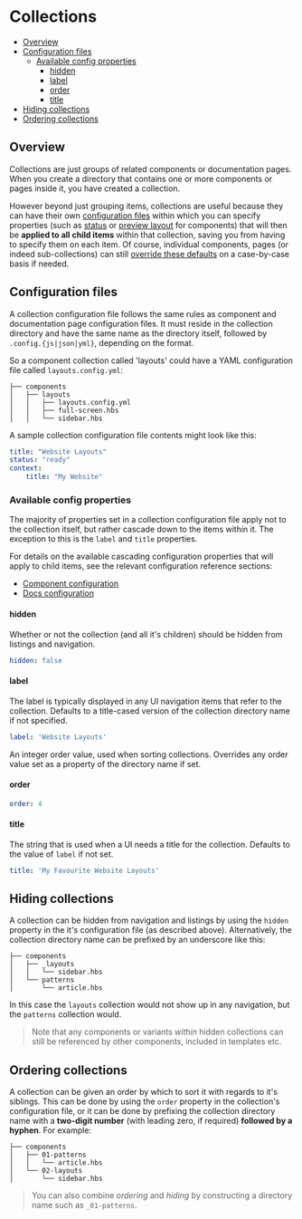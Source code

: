 # Collections

<!-- START doctoc generated TOC please keep comment here to allow auto update -->
<!-- DON'T EDIT THIS SECTION, INSTEAD RE-RUN doctoc TO UPDATE -->


- [Overview](#overview)
- [Configuration files](#configuration-files)
  - [Available config properties](#available-config-properties)
    - [hidden](#hidden)
    - [label](#label)
    - [order](#order)
    - [title](#title)
- [Hiding collections](#hiding-collections)
- [Ordering collections](#ordering-collections)

<!-- END doctoc generated TOC please keep comment here to allow auto update -->

## Overview

Collections are just groups of related components or documentation pages. When you create a directory that contains one or more components or pages inside it, you have created a collection.

However beyond just grouping items, collections are useful because they can have their own [configuration files](/docs/configuration-files.md) within which you can specify properties (such as [status](/docs/components/statuses.md) or [preview layout](/docs/components/layouts.md) for components) that will then be **applied to all child items** within that collection, saving you from having to specify them on each item. Of course, individual components, pages (or indeed sub-collections) can still [override these defaults](/docs/configuration-files.md#configuration-inheritance) on a case-by-case basis if needed.

## Configuration files

A collection configuration file follows the same rules as component and documentation page configuration files. It must reside in the collection directory and have the same name as the directory itself, followed by `.config.{js|json|yml}`, depending on the format.

So a component collection called 'layouts' could have a YAML configuration file called `layouts.config.yml`:

```
├── components
│   ├── layouts
│   │   ├── layouts.config.yml
│   │   ├── full-screen.hbs
│   │   └── sidebar.hbs
```

A sample collection configuration file contents might look like this:

```yaml
title: "Website Layouts"
status: "ready"
context:
    title: "My Website"
```

### Available config properties

The majority of properties set in a collection configuration file apply not to the collection itself, but rather cascade down to the items within it. The exception to this is the `label` and `title` properties.

For details on the available cascading configuration properties that will apply to  child items, see the relevant configuration reference sections:

* [Component configuration](/docs/components/configuration.md)
* [Docs configuration](/docs/documentation/configuration.md)


#### hidden

Whether or not the collection (and all it's children) should be hidden from listings and navigation.

```yaml
hidden: false
```

#### label

The label is typically displayed in any UI navigation items that refer to the collection. Defaults to a title-cased version of the collection directory name if not specified.

```yaml
label: 'Website Layouts'
```

An integer order value, used when sorting collections. Overrides any order value set as a property of the directory name if set.

#### order

```yaml
order: 4
```

#### title

The string that is used when a UI needs a title for the collection. Defaults to the value of `label` if not set.

```yaml
title: 'My Favourite Website Layouts'
```

## Hiding collections

A collection can be hidden from navigation and listings by using the `hidden` property in the it's configuration file (as described above). Alternatively, the collection directory name can be prefixed by an underscore like this:

```
├── components
│   ├── _layouts
│   │   └── sidebar.hbs
│   └── patterns
│       └── article.hbs
```

In this case the `layouts` collection would not show up in any navigation, but the `patterns` collection would.

> Note that any components or variants *within* hidden collections can still be referenced by other components, included in templates etc.

## Ordering collections

A collection can be given an order by which to sort it with regards to it's siblings. This can be done by using the `order` property in the collection's configuration file, or it can be done by prefixing the collection directory name with a **two-digit number** (with leading zero, if required) **followed by a hyphen**. For example:

```
├── components
│   ├── 01-patterns
│   │   └── article.hbs
│   └── 02-layouts
│       └── sidebar.hbs
```

> You can also combine *ordering* and *hiding* by constructing a directory name such as `_01-patterns`.